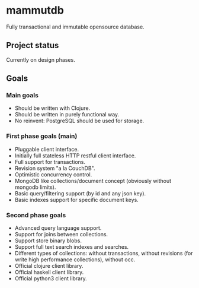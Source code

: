 # mammutdb

Fully transactional and immutable opensource database.


## Project status

Currently on design phases.

## Goals

### Main goals

- Should be written with Clojure.
- Should be written in purely functional way.
- No reinvent: PostgreSQL should be used for storage.

### First phase goals (main)

- Pluggable client interface.
- Initially full stateless HTTP restful client interface.
- Full support for transactions.
- Revision system "a la CouchDB".
- Optimistic concurrency control.
- MongoDB like collections/document concept (obviously without mongodb limits).
- Basic query/filtering support (by id and any json key).
- Basic indexes support for specific document keys.

### Second phase goals

- Advanced query language support.
- Support for joins between collections.
- Support store binary blobs.
- Support full text search indexes and searches.
- Different types of collections: without transactions, without revisions
  (for write high performance collections), without occ.
- Official clojure client library.
- Official haskell client library.
- Official python3 client library.

